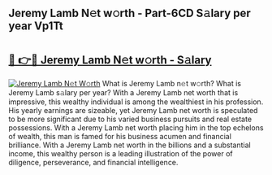 ## Jeremy Lamb N𝚎t w𝚘rth - Part-6CD S𝚊lary per year Vp1Tt

# <h2><a href="http://gc1ihq.nevu.top/?p=Jeremy+Lamb">🔗 👉🔴 Jeremy Lamb N𝚎t w𝚘rth - S𝚊lary</a></h2>

[![Jeremy Lamb N𝚎t W𝚘rth](https://i.imgur.com/Oavwk0R.jpeg)](http://gc1ihq.nevu.top/?p=Jeremy+Lamb)
What is Jeremy Lamb n𝚎t w𝚘rth? What is Jeremy Lamb s𝚊lary per year?
With a Jeremy Lamb net worth that is impressive, this wealthy individual is among the wealthiest in his profession. His yearly earnings are sizeable, yet Jeremy Lamb net worth is speculated to be more significant due to his varied business pursuits and real estate possessions. With a Jeremy Lamb net worth placing him in the top echelons of wealth, this man is famed for his business acumen and financial brilliance. With a Jeremy Lamb net worth in the billions and a substantial income, this wealthy person is a leading illustration of the power of diligence, perseverance, and financial intelligence.
